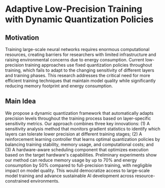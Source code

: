 # Adaptive Low-Precision Training with Dynamic Quantization Policies

## Motivation
Training large-scale neural networks requires enormous computational resources, creating barriers for researchers with limited infrastructure and raising environmental concerns due to energy consumption. Current low-precision training approaches use fixed quantization policies throughout training, which fails to adapt to the changing sensitivity of different layers and training phases. This research addresses the critical need for more efficient training techniques that maintain model quality while significantly reducing memory footprint and energy consumption.

## Main Idea
We propose a dynamic quantization framework that automatically adapts precision levels throughout the training process based on layer-specific sensitivity metrics. Our approach combines three key innovations: (1) A sensitivity analysis method that monitors gradient statistics to identify which layers can tolerate lower precision at different training stages; (2) A reinforcement learning controller that learns optimal quantization policies by balancing training stability, memory usage, and computational costs; and (3) A hardware-aware scheduling component that optimizes execution based on the target hardware's capabilities. Preliminary experiments show our method can reduce memory usage by up to 70% and energy consumption by 50% compared to full-precision training, with negligible impact on model quality. This would democratize access to large-scale model training and advance sustainable AI development across resource-constrained environments.